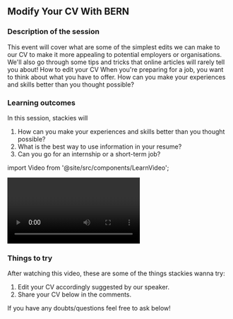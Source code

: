 <head>
<script async src="https://pagead2.googlesyndication.com/pagead/js/adsbygoogle.js?client=ca-pub-4495539212307146"
     crossorigin="anonymous"></script> 
</head>


     
## Modify Your CV With BERN



### Description of the session

This event will cover what are some of the simplest edits we can make to our CV to make it more appealing to potential employers or organisations. We'll also go through some tips and tricks that online articles will rarely tell you about! How to edit your CV
When you're preparing for a job, you want to think about what you have to offer. How can you make your experiences and skills better than you thought possible?

### Learning outcomes

In this session, stackies will

1. How can you make your experiences and skills better than you thought possible?
2. What is the best way to use information in your resume?
3. Can you go for an internship or a short-term job?

import Video from '@site/src/components/LearnVideo';

<Video link="https://youtube.com/embed/1lVn1giONk0"></Video>


### Things to try

After watching this video, these are some of the things stackies wanna try:

1. Edit your CV accordingly suggested by our speaker.
2. Share your CV below in the comments.

If you have any doubts/questions feel free to ask below!